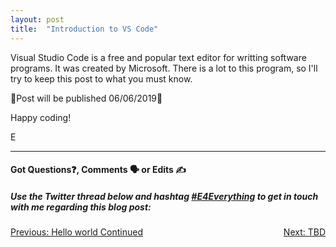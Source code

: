 ```yaml
---
layout: post
title:  "Introduction to VS Code"
---
```


Visual Studio Code is a free and popular text editor for writting software programs. It was created by Microsoft. There is a lot to this program, so I'll try to keep this post to what you must know.

🚧Post will be published 06/06/2019🚧

Happy coding!

E
<hr>
<h4>Got Questions❓, Comments 🗣 or Edits ✍</h4>
<h5>Use the Twitter thread below and hashtag <a href="https://twitter.com/hashtag/e4everything?f=tweets&vertical=default&lang=en" target="_blank">#E4Everything</a> to get in touch with me regarding this blog post:</h5>

<span><a href="https://eamoses.github.io/blog/2019/06/05/hello-world-continued.html" style="float:left;">Previous: Hello world Continued</a><a href="#" style="float:right;">Next: TBD</a></span>
